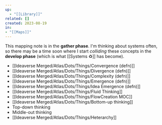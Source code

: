 ```yaml
---
up:
  - "[[Library]]"
related: []
created: 2023-08-19
in: 
- "[[Maps]]"
---
```

This mapping note is in the **gather phase**. I'm thinking about systems often, so there may be a time soon where I start *colliding* these concepts in the **develop phase** (which is what [[Systems ♻️]] has become).

- [[Ideaverse Merged/Atlas/Dots/Things/Convergence (defn)]]
- [[Ideaverse Merged/Atlas/Dots/Things/Divergence (defn)]]
- [[Ideaverse Merged/Atlas/Dots/Things/Complexity (defn)]]
- [[Ideaverse Merged/Atlas/Dots/Things/Emergence (defn)]]
- [[Ideaverse Merged/Atlas/Dots/Things/Idea Emergence (defn)]]
- [[Ideaverse Merged/Atlas/Dots/Things/Fluid Thinking]]
- [[Ideaverse Merged/Atlas/Dots/Things/FlowCreation MOC]]
- [[Ideaverse Merged/Atlas/Dots/Things/Bottom-up thinking]]
- Top-down thinking
- Middle-out thinking
- [[Ideaverse Merged/Atlas/Dots/Things/Heterarchy]]


